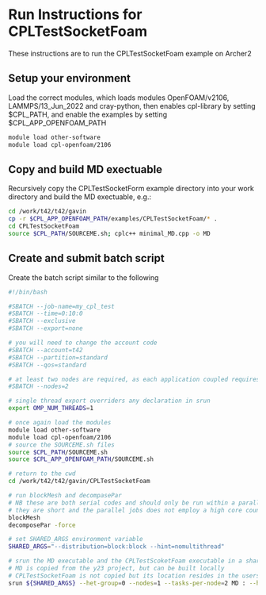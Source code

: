 Run Instructions for CPLTestSocketFoam
======================================

These instructions are to run the CPLTestSocketFoam example on Archer2

Setup your environment
----------------------
Load the correct modules, which loads modules OpenFOAM/v2106, LAMMPS/13_Jun_2022 and cray-python, then enables cpl-library by setting $CPL_PATH, and enable the examples by setting $CPL_APP_OPENFOAM_PATH

   ```bash
   module load other-software
   module load cpl-openfoam/2106
   ```
   
Copy and build MD exectuable
----------------------------
Recursively copy the CPLTestSocketForm example directory into your work directory and build the MD exectuable, e.g.:

   ```bash
   cd /work/t42/t42/gavin
   cp -r $CPL_APP_OPENFOAM_PATH/examples/CPLTestSocketFoam/* .
   cd CPLTestSocketFoam
   source $CPL_PATH/SOURCEME.sh; cplc++ minimal_MD.cpp -o MD
   ```
   
Create and submit batch script
------------------------------
Create the batch script similar to the following

   ```bash
   #!/bin/bash

   #SBATCH --job-name=my_cpl_test
   #SBATCH --time=0:10:0
   #SBATCH --exclusive
   #SBATCH --export=none

   # you will need to change the account code
   #SBATCH --account=t42
   #SBATCH --partition=standard
   #SBATCH --qos=standard

   # at least two nodes are required, as each application coupled requires at least one node each
   #SBATCH --nodes=2

   # single thread export overriders any declaration in srun
   export OMP_NUM_THREADS=1

   # once again load the modules
   module load other-software
   module load cpl-openfoam/2106
   # source the SOURCEME.sh files
   source $CPL_PATH/SOURCEME.sh
   source $CPL_APP_OPENFOAM_PATH/SOURCEME.sh

   # return to the cwd
   cd /work/t42/t42/gavin/CPLTestSocketFoam

   # run blockMesh and decompasePar
   # NB these are both serial codes and should only be run within a parallel job if
   # they are short and the parallel jobs does not employ a high core count
   blockMesh
   decomposePar -force

   # set SHARED_ARGS environment variable
   SHARED_ARGS="--distribution=block:block --hint=nomultithread"

   # srun the MD executable and the CPLTestScoketFoam executable in a shared
   # MD is copied from the y23 project, but can be built locally
   # CPLTestSocketFoam is not copied but its location resides in the users PATH
   srun ${SHARED_ARGS} --het-group=0 --nodes=1 --tasks-per-node=2 MD : --het-group=1 --nodes=1 --tasks-per-node=2 CPLTestSocketFoam -parallel
   ```
